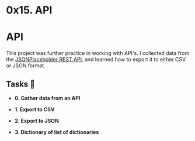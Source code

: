 # 0x15. API

# API

This project was further practice in working with API's. I collected data from the
[JSONPlaceholder REST API](https://jsonplaceholder.typicode.com/), and learned how
to export it to either CSV or JSON format.

## Tasks :page_with_curl:

* **0. Gather data from an API**

* **1. Export to CSV**

* **2. Export to JSON**

* **3. Dictionary of list of dictionaries**
